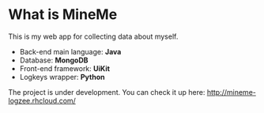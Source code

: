 # What is MineMe
This is my web app for collecting data about myself.
* Back-end main language: **Java**
* Database: **MongoDB**
* Front-end framework: **UiKit**
* Logkeys wrapper: **Python**

The project is under development. You can check it up here:
<http://mineme-logzee.rhcloud.com/>
